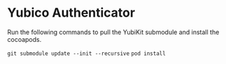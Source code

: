 # Yubico Authenticator

Run the following commands to pull the YubiKit submodule and install the cocoapods.

```git submodule update --init --recursive```
```pod install```
